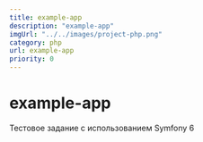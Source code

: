 ```yaml
---
title: example-app
description: "example-app"
imgUrl: "../../images/project-php.png"
category: php
url: example-app
priority: 0
---
```


# example-app

Тестовое задание с использованием Symfony 6